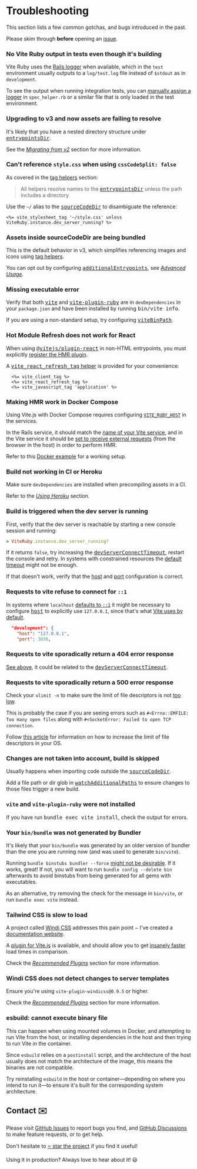 [project]: https://github.com/ElMassimo/vite_ruby
[GitHub Issues]: https://github.com/ElMassimo/vite_ruby/issues?q=is%3Aissue+is%3Aopen+sort%3Aupdated-desc
[GitHub Discussions]: https://github.com/ElMassimo/vite_ruby/discussions
[sourceCodeDir]: /config/#sourcecodedir
[watchAdditionalPaths]: /config/#watchadditionalpaths
[entrypointsDir]: /config/#entrypointsDir
[devServerConnectTimeout]: /config/#devserverconnecttimeout
[host]: /config/#host
[port]: /config/#port
[vite]: https://vitejs.dev/
[vite-plugin-ruby]: https://github.com/ElMassimo/vite_ruby/tree/main/vite-plugin-ruby
[viteBinPath]: /config/#vitebinpath
[docker example]: https://github.com/ElMassimo/vite_rails_docker_example
[Using Heroku]: /guide/deployment#using-heroku
[example app]: https://github.com/ElMassimo/vite_ruby/tree/main/examples/rails/vite.config.ts
[windi]: /guide/plugins.html#windi-css
[@vitejs/plugin-react]: https://www.npmjs.com/package/@vitejs/plugin-react
[tag helpers]: /guide/development.html#tag-helpers-🏷
[ulimit]: https://wilsonmar.github.io/maximum-limits/
[additionalEntrypoints]: /config/#additionalentrypoints
[advanced usage]: /guide/advanced

# Troubleshooting

This section lists a few common gotchas, and bugs introduced in the past.

Please skim through __before__ opening an [issue][GitHub Issues].

### No Vite Ruby output in tests even though it's building

Vite Ruby uses the [Rails logger](https://github.com/ElMassimo/vite_ruby/blob/main/vite_rails/lib/vite_rails/engine.rb#L20-L24) when available, which in the `test`
environment usually outputs to a `log/test.log` file instead of `$stdout` as in `development`.

To see the output when running integration tests, you can [manually assign a logger](https://github.com/ElMassimo/vite_ruby/blob/main/examples/rails/spec/spec_helper.rb#L11) in `spec_helper.rb` or a similar file that is only loaded in the test environment.

### Upgrading to v3 and now assets are failing to resolve

It's likely that you have a nested directory structure under <kbd>[entrypointsDir]</kbd>.

See the _[Migrating from v2](/guide/migrating-from-v2.html#nested-entrypoints-paths-must-be-explicit)_ section for more information.

### Can't reference `style.css` when using `cssCodeSplit: false`

As covered in the [tag helpers] section:

> All helpers resolve names to the <kbd>[entrypointsDir]</kbd> unless the path includes a directory

Use the `~/` alias to the <kbd>[sourceCodeDir]</kbd> to disambiguate the reference:

```erb
<%= vite_stylesheet_tag '~/style.css' unless ViteRuby.instance.dev_server_running? %>
```

### Assets inside sourceCodeDir are being bundled

This is the default behavior in v3, which simplifies referencing images and icons
using [tag helpers].

You can opt out by configuring <kbd>[additionalEntrypoints]</kbd>, see _[Advanced Usage]_.

### Missing executable error

Verify that both <kbd>[vite]</kbd> and <kbd>[vite-plugin-ruby]</kbd> are in `devDependencies` in your `package.json` and have been installed by running <kbd>bin/vite info</kbd>.

If you are using a non-standard setup, try configuring <kbd>[viteBinPath]</kbd>.

### Hot Module Refresh does not work for React

When using <kbd>[@vitejs/plugin-react]</kbd> in non-HTML entrypoints,
you must explicitly [register the HMR plugin](https://github.com/vitejs/vite/issues/1984#issuecomment-778289660).

A [<kbd>vite_react_refresh_tag</kbd> helper][tag helpers] is provided for your convenience:

```erb
  <%= vite_client_tag %>
  <%= vite_react_refresh_tag %>
  <%= vite_javascript_tag 'application' %>
```

### Making HMR work in Docker Compose

Using Vite.js with Docker Compose requires configuring [`VITE_RUBY_HOST`][host] in the services.

In the Rails service, it should match the [name of your Vite service](https://github.com/ElMassimo/vite_rails_docker_example/blob/main/docker-compose.yml#L13), and in the Vite service it should be [set to receive external requests](https://github.com/ElMassimo/vite_rails_docker_example/blob/main/docker-compose.yml#L27) (from the browser in the host) in order to perform HMR.

Refer to this [Docker example] for a working setup.

### Build not working in CI or Heroku

Make sure `devDependencies` are installed when precompiling assets in a CI.

Refer to the _[Using Heroku]_ section.

### Build is triggered when the dev server is running

First, verify that the dev server is reachable by starting a new console session and running:

```ruby
> ViteRuby.instance.dev_server_running?
```

If it returns `false`, try increasing the <kbd>[devServerConnectTimeout]</kbd>, restart the console and retry.
In systems with constrained resources the [default timeout][devServerConnectTimeout] might not be enough.

If that doesn't work, verify that the [host] and [port] configuration is correct.

### Requests to vite refuse to connect for `::1`

In systems where `localhost` [defaults to `::1`](https://github.com/ElMassimo/vite_ruby/discussions/89?converting=1#discussioncomment-843021) it might be necessary to configure <kbd>[host]</kbd> to explicitly use `127.0.0.1`, since that's what [Vite uses by default](https://github.com/vitejs/vite/pull/2977/files#diff-35ba301b85014a4bfaa9cad2d8e7eafa41c4e8c2ddd5c193182241d9a1542082R45-R47).

```json
  "development": {
    "host": "127.0.0.1",
    "port": 3036,
```

### Requests to vite sporadically return a 404 error response

[See above](/guide/troubleshooting.html#build-is-triggered-when-the-dev-server-is-running), it could be related to the <kbd>[devServerConnectTimeout]</kbd>.

### Requests to vite sporadically return a 500 error response

Check your `ulimit -n` to make sure the limit of file descriptors is not [too low][ulimit].

This is probably the case if you are seeing errors such as `#<Errno::EMFILE: Too many open files` along with `#<SocketError: Failed to open TCP connection`.

Follow [this article][ulimit] for information on how to increase the limit of file descriptors in your OS.

### Changes are not taken into account, build is skipped

Usually happens when importing code outside the <kbd>[sourceCodeDir]</kbd>.

Add a file path or dir glob in <kbd>[watchAdditionalPaths]</kbd> to ensure changes to those files trigger a new build.

### `vite` and `vite-plugin-ruby` were not installed

If you have run <kbd>bundle exec vite install</kbd>, check the output for errors.

### Your `bin/bundle` was not generated by Bundler

It's likely that your `bin/bundle` was generated by an older version of bundler
than the one you are running now (and was used to generate `bin/vite`).

Running `bundle binstubs bundler --force` [might not be desirable](https://github.com/ElMassimo/vite_ruby/discussions/75). If it works, great! If not, you will want
to run `bundle config --delete bin` afterwards to avoid binstubs from being
generated for all gems with executables.

As an alternative, try removing the check for the message in `bin/vite`, or run
`bundle exec vite` instead.

### Tailwind CSS is slow to load

A project called [Windi CSS](https://github.com/windicss/windicss) addresses this pain point − I've created a [documentation website](http://windicss.netlify.app/).

A [plugin for Vite.js](https://github.com/windicss/vite-plugin-windicss) is available, and should allow you to get [insanely faster](https://twitter.com/antfu7/status/1361398324587163648) load times in comparison.

Check the [_Recommended Plugins_][windi] section for more information.

### Windi CSS does not detect changes to server templates

Ensure you're using `vite-plugin-windicss@0.9.5` or higher.

Check the [_Recommended Plugins_][windi] section for more information.

### esbuild: cannot execute binary file

This can happen when using mounted volumes in Docker, and attempting to run Vite from the host, or installing dependencies in the host and then trying to run Vite in the container.

Since `esbuild` relies on a `postinstall` script, and the architecture of the host usually does not match the architecture of the image, this means the binaries are not compatible.

Try reinstalling `esbuild` in the host or container—depending on where you intend to run it—to ensure it's built for the corresponding system architecture.

## Contact ✉️

Please visit [GitHub Issues] to report bugs you find, and [GitHub Discussions] to make feature requests, or to get help.

Don't hesitate to [⭐️ star the project][project] if you find it useful!

Using it in production? Always love to hear about it! 😃
